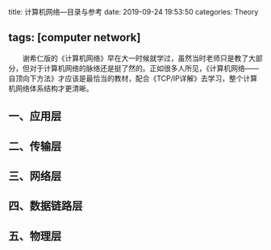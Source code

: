 title: 计算机网络—目录与参考
date: 2019-09-24 19:53:50
categories: Theory

tags: [computer network]
---

　　谢希仁版的《计算机网络》早在大一时候就学过，虽然当时老师只是教了大部分，但对于计算机网络的脉络还是挺了然的。正如很多人所见，《计算机网络——自顶向下方法》才应该是最恰当的教材，配合《TCP/IP详解》去学习，整个计算机网络体系结构才更清晰。

<!-- more -->

## 一、应用层

## 二、传输层

## 三、网络层

## 四、数据链路层

## 五、物理层





　　
